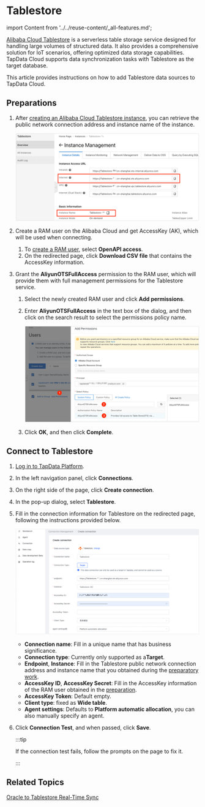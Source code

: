 # Tablestore

import Content from '../../reuse-content/_all-features.md';

<Content />

[Alibaba Cloud Tablestore](https://www.alibabacloud.com/help/en/tablestore) is a serverless table storage service designed for handling large volumes of structured data. It also provides a comprehensive solution for IoT scenarios, offering optimized data storage capabilities. TapData Cloud supports data synchronization tasks with Tablestore as the target database. 

This article provides instructions on how to add Tablestore data sources to TapData Cloud.



## <span id="prerequisite">Preparations</span>

1. After [creating an Alibaba Cloud Tablestore instance](https://help.aliyun.com/document_detail/342853.html), you can retrieve the public network connection address and instance name of the instance.

   ![Get Tablestore Connection Address and Name](../../images/obtain_tablestore_info_en.png)

2. Create a RAM user on the Alibaba Cloud and get AccessKey (AK), which will be used when connecting.

   1. To [create a RAM user](https://help.aliyun.com/document_detail/93720.htm#task-187540), select **OpenAPI access**.
   2. On the redirected page, click **Download CSV file** that contains the AccessKey information.

3. Grant the **AliyunOTSFullAccess** permission to the RAM user, which will provide them with full management permissions for the Tablestore service.

   1. Select the newly created RAM user and click **Add permissions**.

   2. Enter **AliyunOTSFullAccess** in the text box of the dialog, and then click on the search result to select the permissions policy name.

      ![Grant RAM User Permissions](../../images/add_ram_permission_en.png)

   3. Click **OK**, and then click **Complete**.

## Connect to Tablestore

1. [Log in to TapData Platform](../../user-guide/log-in.md).

2. In the left navigation panel, click **Connections**.

3. On the right side of the page, click **Create connection**.

4. In the pop-up dialog, select **Tablestore**.

5. Fill in the connection information for Tablestore on the redirected page, following the instructions provided below.

   ![Fill in Tablestore Connection Information](../../images/create_tablestore_connection_en.png)

   * **Connection name**: Fill in a unique name that has business significance.
   * **Connection type**: Currently only supported as a**Target**.
   * **Endpoint**, **Instance**: Fill in the Tablestore public network connection address and instance name that you obtained during the [preparatory work](#prerequisite).
   * **AccessKey ID**, **AccessKey Secret**: Fill in the AccessKey information of the RAM user obtained in the [preparation](#prerequisite).
   * **AccessKey Token**: Default empty.
   * **Client type**: fixed as **Wide table**.
   * **Agent settings**: Defaults to **Platform automatic allocation**, you can also manually specify an agent.

6. Click **Connection Test**, and when passed, click **Save**.

   :::tip

   If the connection test fails, follow the prompts on the page to fix it.

   :::



## Related Topics

[Oracle to Tablestore Real-Time Sync](../../pipeline-tutorial/oracle-to-tablestore.md)
